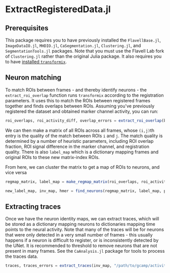 # ExtractRegisteredData.jl

## Prerequisites

This package requires you to have previously installed the `FlavellBase.jl`, `ImageDataIO.jl`, `MHDIO.jl`, `CaSegmentation.jl`, `Clustering.jl`, and `SegmentationTools.jl` packages. Note that you must use the Flavell Lab fork of `Clustering.jl` rather than the original Julia package.
It also requires you to have [installed `transformix`](https://simpleelastix.readthedocs.io/GettingStarted.html#manually-building-on-linux).


## Neuron matching

To match ROIs between frames - and thereby identify neurons - the `extract_roi_overlap` function runs `transformix` according to the registration parameters. It uses this to match the ROIs between registered frames together and finds overlaps between ROIs. Assuming you've previously registered the dataset and obtained marker channel activity, you can run:

```julia
roi_overlaps, roi_activity_diff, overlap_errors = extract_roi_overlap(best_reg, param_path, param);
```

We can then make a matrix of all ROIs across all frames, whose `(i,j)`th entry is the quality of the match between ROIs `i` and `j`. The match quality is determined by a number of heuristic parameters, including ROI overlap fraction, ROI signal difference in the marker channel, and registration quality. There is also `label_map` which is a dictionary mapping frames and original ROIs to these new matrix-index ROIs.

From here, we can cluster the matrix to get a map of ROIs to neurons, and vice versa

```julia
regmap_matrix, label_map = make_regmap_matrix(roi_overlaps, roi_activity_diff, q_dict, best_reg, param)

new_label_map, inv_map, hmer = find_neurons(regmap_matrix, label_map, param)
```

## Extracting traces

Once we have the neuron identity maps, we can extract traces, which will be stored as a dictionary mapping neurons to dictionaries mapping time points to the neural activity. Note that many of the traces will be for neurons that were only detected in a very small number of frames - this usually happens if a neuron is difficult to register, or is inconsistently detected by the UNet. It is recommended to threshold to remove neurons that are not present in many frames. See the `CaAnalysis.jl` package for tools to process the traces data.

```julia
traces, traces_errors = extract_traces(inv_map, "/path/to/gcamp/activities")
```
